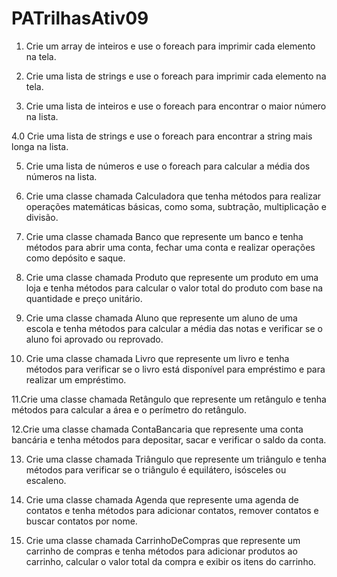 # PATrilhasAtiv09

1. Crie um array de inteiros e use o foreach para imprimir cada elemento na tela.  

2. Crie uma lista de strings e use o foreach para imprimir cada elemento na tela.  

3. Crie uma lista de inteiros e use o foreach para encontrar o maior número na lista.

4.0 Crie uma lista de strings e use o foreach para encontrar a string mais longa na lista.  

5. Crie uma lista de números e use o foreach para calcular a média dos números na lista.  

6. Crie uma classe chamada Calculadora que tenha métodos para realizar operações matemáticas básicas, como soma, subtração, multiplicação e divisão.  

7. Crie uma classe chamada Banco que represente um banco e tenha métodos para abrir uma conta, fechar uma conta e realizar operações como depósito e saque.  

8. Crie uma classe chamada Produto que represente um produto em uma loja e tenha métodos para calcular o valor total do produto com base na quantidade e preço unitário.  

9. Crie uma classe chamada Aluno que represente um aluno de uma escola e tenha métodos para calcular a média das notas e verificar se o aluno foi aprovado ou reprovado.  

10. Crie uma classe chamada Livro que represente um livro e tenha métodos para verificar se o livro está disponível para empréstimo e para realizar um empréstimo.  

11.Crie uma classe chamada Retângulo que represente um retângulo e tenha métodos para calcular a área e o perímetro do retângulo.  

12.Crie uma classe chamada ContaBancaria que represente uma conta bancária e tenha métodos para depositar, sacar e verificar o saldo da conta.  

13. Crie uma classe chamada Triângulo que represente um triângulo e tenha métodos para verificar se o triângulo é equilátero, isósceles ou escaleno.  

14. Crie uma classe chamada Agenda que represente uma agenda de contatos e tenha métodos para adicionar contatos, remover contatos e buscar contatos por nome.  

15. Crie uma classe chamada CarrinhoDeCompras que represente um carrinho de compras e tenha métodos para adicionar produtos ao carrinho, calcular o valor total da compra e exibir os itens do carrinho.  
